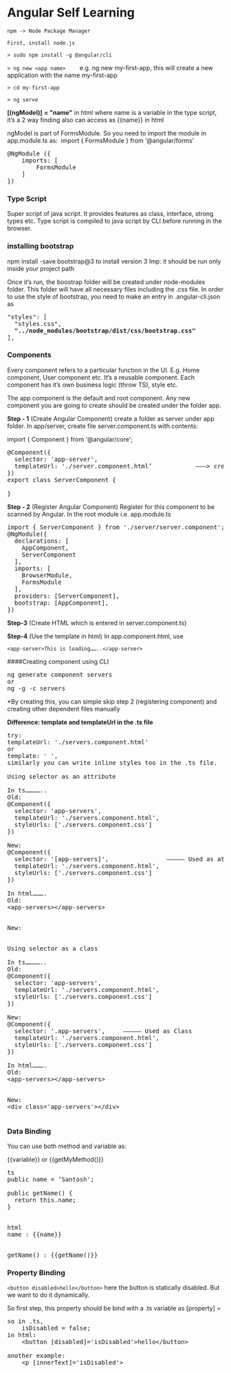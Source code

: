 <h1>Angular Self Learning</h1>

`npm -> Node Package Manager`

`First, install node.js`


`> sudo npm install -g @angular/cli`

`> ng new <app name>	`			e.g. ng new my-first-app, this will create a new application with the name my-first-app

`> cd my-first-app`

`> ng serve`


**[(ngModel)]** **= "name"** in html where name is a variable in the type script, it’s a 2 way finding
also can access as {{name}} in html

ngModel is part of FormsModule. So you need to import the module in app.module.ts as: 
import { FormsModule } from ‘@angular/forms’

<pre>
@NgModule ({
	imports: [
		FormsModule
	]
})
</pre>

<h3>Type Script</h3>

Super script of java script. It provides features as class, interface, strong types etc. Type script is compiled to java script by CLI before running in the browser. 

<h3>installing bootstrap</h3>

npm install -save bootstrap@3 to install version 3
Imp: it should be run only inside your project path

Once it’s run, the boostrap folder will be created under node-modules folder. This folder will have all necessary files including the .css file.
In order to use the style of bootstrap, you need to make an entry in .angular-cli.json as

<pre>
"styles": [
  "styles.css",
  <b>"../node_modules/bootstrap/dist/css/bootstrap.css"</b>
],
</pre>


<h3>Components</h3>

Every component refers to a particular function in the UI. E.g. Home component, User component etc. It’s a reusable component.
Each component has it’s own business logic (throw TS), style etc.

The app component is the default and root component. Any new component you are going to create should be created under the folder app.

**Step - 1** (Create Angular Component)
create a folder as server under app folder. In app/server, create file server.component.ts with contents:

import { Component } from '@angular/core';

<pre>
@Component({
  selector: 'app-server',
  templateUrl: './server.component.html’            ———> create server.component.html under app/server folder
})
export class ServerComponent {

}
</pre>

**Step - 2** (Register Angular Component)
Register for this component to be scanned by Angular. In the root module i.e. app.module.ts

<pre>
import { ServerComponent } from './server/server.component';
@NgModule({
  declarations: [
    AppComponent,
    ServerComponent
  ],
  imports: [
    BrowserModule,
    FormsModule
  ],
  providers: [ServerComponent],
  bootstrap: [AppComponent],
})
</pre>

**Step-3** (Create HTML which is entered in server.component.ts)

**Step-4** (Use the template in html)
In app.component.html, use

`<app-server>This is loading……..</app-server>`


####Creating component using CLI

<pre>
ng generate component servers
or
ng -g -c servers
</pre>

*By creating this, you can simple skip step 2 (registering component) and creating other dependent files manually


**Difference: template and templateUrl in the .ts file**

<pre>
try:
templateUrl: './servers.component.html'
or
template: '<app-server></app-server> <app-server></app-server>',
similarly you can write inline styles too in the .ts file.

Using selector as an attribute

In ts…………..
Old:
@Component({
  selector: 'app-servers',
  templateUrl: './servers.component.html',
  styleUrls: ['./servers.component.css']
})

New:
@Component({
  selector: '[app-servers]',				————— Used as attribute
  templateUrl: './servers.component.html',
  styleUrls: ['./servers.component.css']
})

In html……….
Old:
&lt;app-servers>&lt;/app-servers>


New:
<div app-servers></div>

Using selector as a class

In ts…………..
Old:
@Component({
  selector: 'app-servers',
  templateUrl: './servers.component.html',
  styleUrls: ['./servers.component.css']
})

New:
@Component({
  selector: '.app-servers',		————— Used as Class
  templateUrl: './servers.component.html',
  styleUrls: ['./servers.component.css']
})

In html……….
Old:
&lt;app-servers>&lt;/app-servers>


New:
&lt;div class='app-servers'>&lt;/div>

</pre>

<h3>Data Binding</h3>

You can use both method and variable as:

{{variable}} or {{getMyMethod()}}

<pre>
ts
public name = ‘Santosh';

public getName() {
  return this.name;
}


html
name : {{name}}
<br>
getName() : {{getName()}}
</pre>


<h3>Property Binding</h3>


`<button disabled>hello</button>` 
	here the button is statically disabled. But we want to do it dynamically.

So first step, this property should be bind with a .ts variable as [property] = <variable>

<pre>
so in .ts, 
	isDisabled = false;
in html:
	&lt;button [disabled]='isDisabled'>hello&lt;/button> 

another example:
	&lt;p [innerText]='isDisabled'></p>
</pre>






